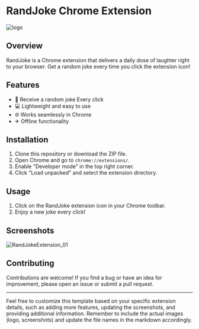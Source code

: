 # RandJoke Chrome Extension

![logo](https://github.com/Chebaleomkar/joke-chrome-Extension/assets/122032936/d738e719-cf85-40f9-a834-85c90404a2a2)


## Overview

RandJoke is a Chrome extension that delivers a daily dose of laughter right to your browser. Get a random joke every time you click the extension icon!

## Features

- 🤣 Receive a random joke Every click
- 💻 Lightweight and easy to use
- 🌐 Works seamlessly in Chrome
- ✈ Offline functionality

## Installation

1. Clone this repository or download the ZIP file.
2. Open Chrome and go to `chrome://extensions/`.
3. Enable "Developer mode" in the top right corner.
4. Click "Load unpacked" and select the extension directory.

## Usage

1. Click on the RandJoke extension icon in your Chrome toolbar.
2. Enjoy a new joke every click!

## Screenshots
![RandJokeExtension_01](https://github.com/Chebaleomkar/joke-chrome-Extension/assets/122032936/06459d86-5905-4737-b7e2-2d1e2a17caa8)



## Contributing

Contributions are welcome! If you find a bug or have an idea for improvement, please open an issue or submit a pull request.



---

Feel free to customize this template based on your specific extension details, such as adding more features, updating the screenshots, and providing additional information. Remember to include the actual images (logo, screenshots) and update the file names in the markdown accordingly.
